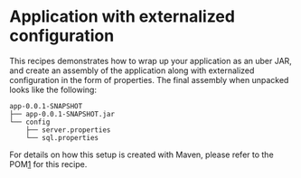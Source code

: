 # Application with externalized configuration

This recipes demonstrates how to wrap up your application as an uber JAR, and create an assembly of the application along with externalized configuration in the form of properties. The final assembly when unpacked looks like the following:

```
app-0.0.1-SNAPSHOT
├── app-0.0.1-SNAPSHOT.jar
└── config
    ├── server.properties
    └── sql.properties
```

For details on how this setup is created with Maven, please refer to the POM[1] for this recipe.

[1]: https://github.com/jvanzyl/maven-recipes/blob/master/simple-binary-with-configuration/pom.xml